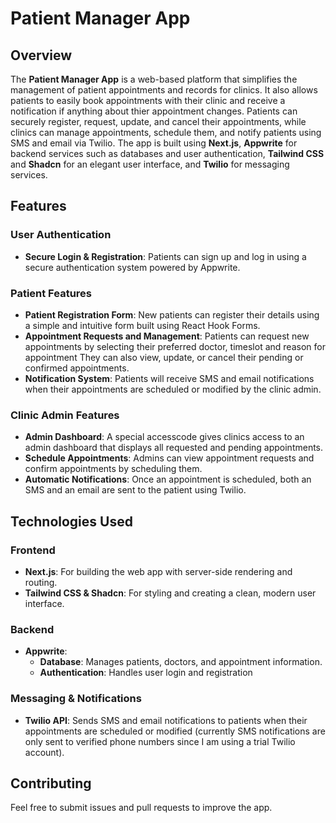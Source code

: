 
# Patient Manager App

## Overview
The **Patient Manager App** is a web-based platform that simplifies the management of patient appointments and records for clinics. It also allows patients to easily book appointments with their clinic and receive a notification if anything about thier appointment changes. Patients can securely register, request, update, and cancel their appointments, while clinics can manage appointments, schedule them, and notify patients using SMS and email via Twilio. The app is built using **Next.js**, **Appwrite** for backend services such as databases and user authentication, **Tailwind CSS** and **Shadcn** for an elegant user interface, and **Twilio** for messaging services.

## Features

### User Authentication
- **Secure Login & Registration**: Patients can sign up and log in using a secure authentication system powered by Appwrite.

### Patient Features
- **Patient Registration Form**: New patients can register their details using a simple and intuitive form built using React Hook Forms.
- **Appointment Requests and Management**: Patients can request new appointments by selecting their preferred doctor, timeslot and reason for appointment They can also view, update, or cancel their pending or confirmed appointments.
- **Notification System**: Patients will receive SMS and email notifications when their appointments are scheduled or modified by the clinic admin.

### Clinic Admin Features
- **Admin Dashboard**: A special accesscode gives clinics access to an admin dashboard that displays all requested and pending appointments.
- **Schedule Appointments**: Admins can view appointment requests and confirm appointments by scheduling them.
- **Automatic Notifications**: Once an appointment is scheduled, both an SMS and an email are sent to the patient using Twilio.

## Technologies Used

### Frontend
- **Next.js**: For building the web app with server-side rendering and routing.
- **Tailwind CSS & Shadcn**: For styling and creating a clean, modern user interface.

### Backend
- **Appwrite**: 
  - **Database**: Manages patients, doctors, and appointment information.
  - **Authentication**: Handles user login and registration

### Messaging & Notifications
- **Twilio API**: Sends SMS and email notifications to patients when their appointments are scheduled or modified (currently SMS notifications are only sent to verified phone numbers since I am using a trial Twilio account).

## Contributing
Feel free to submit issues and pull requests to improve the app.
